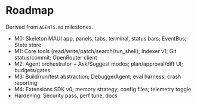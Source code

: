 # Roadmap

Derived from `AGENTS.md` milestones.

- M0: Skeleton MAUI app, panels, tabs, terminal, status bars; EventBus; State store
- M1: Core tools (read/write/patch/search/run_shell); Indexer v1; Git status/commit; OpenRouter client
- M2: Agent orchestrator + Ask/Suggest modes; plan/approval/diff UI; budgets/gates
- M3: Build/run/test abstraction; DebuggerAgent; eval harness; crash reporting
- M4: Extensions SDK v0; memory strategy; config files; telemetry toggle
- Hardening: Security pass, perf tune, docs
